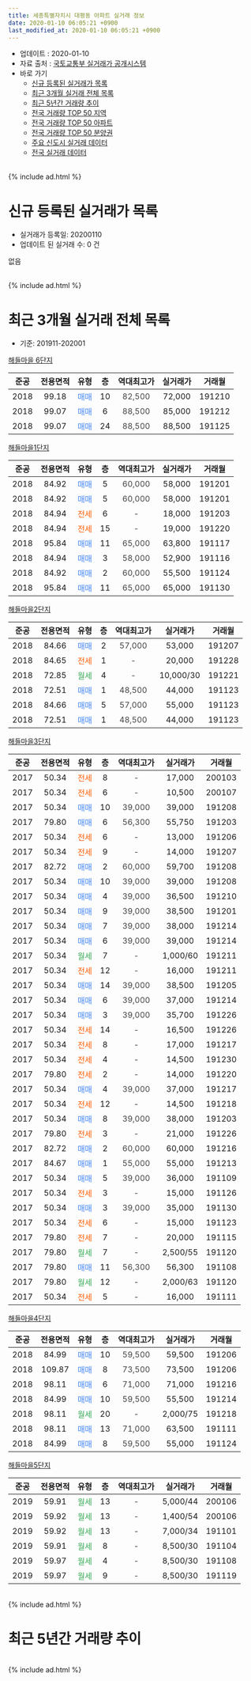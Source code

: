 ```yaml
---
title: 세종특별자치시 대평동 아파트 실거래 정보
date: 2020-01-10 06:05:21 +0900
last_modified_at: 2020-01-10 06:05:21 +0900
---
```


* 업데이트 : 2020-01-10
* 자료 출처 : [국토교통부 실거래가 공개시스템](http://rt.molit.go.kr)
* 바로 가기
    * [신규 등록된 실거래가 목록](#신규-등록된-실거래가-목록)
    * [최근 3개월 실거래 전체 목록](#최근-3개월-실거래-전체-목록)
    * [최근 5년간 거래량 추이](#최근-5년간-거래량-추이)
    * [전국 거래량 TOP 50 지역](https://inasie.github.io/apt-trade-info/최근-3개월-전국에서-가장-거래가-많이-발생한-지역)
    * [전국 거래량 TOP 50 아파트](https://inasie.github.io/apt-trade-info/최근-3개월-전국에서-가장-거래가-많이-발생한-아파트)
    * [전국 거래량 TOP 50 분양권](https://inasie.github.io/apt-trade-info/최근-3개월-전국에서-가장-거래가-많이-발생한-분양권)
    * [주요 신도시 실거래 데이터](https://inasie.github.io/apt-trade-info/주요-신도시)
    * [전국 실거래 데이터](https://inasie.github.io/apt-trade-info/전국)
<br>
{% include ad.html %}
<br>

# 신규 등록된 실거래가 목록
* 실거래가 등록일: 20200110
* 업데이트 된 실거래 수: 0 건

없음

<br>
{% include ad.html %}
<br>

# 최근 3개월 실거래 전체 목록
* 기준: 201911-202001


[해들마을 6단지](https://search.naver.com/search.naver?query=%EC%84%B8%EC%A2%85%ED%8A%B9%EB%B3%84%EC%9E%90%EC%B9%98%EC%8B%9C+%EB%8C%80%ED%8F%89%EB%8F%99+%ED%95%B4%EB%93%A4%EB%A7%88%EC%9D%84+6%EB%8B%A8%EC%A7%80)

|준공|전용면적|유형|층|역대최고가|실거래가|거래월|
|:---:|:---:|:---:|:---:|:---:|:---:|:---:|
|2018|99.18|<span style="color:#4285f3">매매</span>|10|<span style="color:#444444">82,500</span>|72,000|191210|
|2018|99.07|<span style="color:#4285f3">매매</span>|6|<span style="color:#444444">88,500</span>|85,000|191212|
|2018|99.07|<span style="color:#4285f3">매매</span>|24|<span style="color:#444444">88,500</span>|88,500|191125|

[해들마을1단지](https://search.naver.com/search.naver?query=%EC%84%B8%EC%A2%85%ED%8A%B9%EB%B3%84%EC%9E%90%EC%B9%98%EC%8B%9C+%EB%8C%80%ED%8F%89%EB%8F%99+%ED%95%B4%EB%93%A4%EB%A7%88%EC%9D%841%EB%8B%A8%EC%A7%80)

|준공|전용면적|유형|층|역대최고가|실거래가|거래월|
|:---:|:---:|:---:|:---:|:---:|:---:|:---:|
|2018|84.92|<span style="color:#4285f3">매매</span>|5|<span style="color:#444444">60,000</span>|58,000|191201|
|2018|84.92|<span style="color:#4285f3">매매</span>|5|<span style="color:#444444">60,000</span>|58,000|191201|
|2018|84.94|<span style="color:#ff5a00">전세</span>|6|<span style="color:#444444">-</span>|18,000|191203|
|2018|84.94|<span style="color:#ff5a00">전세</span>|15|<span style="color:#444444">-</span>|19,000|191220|
|2018|95.84|<span style="color:#4285f3">매매</span>|11|<span style="color:#444444">65,000</span>|63,800|191117|
|2018|84.94|<span style="color:#4285f3">매매</span>|3|<span style="color:#444444">58,000</span>|52,900|191116|
|2018|84.92|<span style="color:#4285f3">매매</span>|2|<span style="color:#444444">60,000</span>|55,500|191124|
|2018|95.84|<span style="color:#4285f3">매매</span>|11|<span style="color:#444444">65,000</span>|65,000|191130|

[해들마을2단지](https://search.naver.com/search.naver?query=%EC%84%B8%EC%A2%85%ED%8A%B9%EB%B3%84%EC%9E%90%EC%B9%98%EC%8B%9C+%EB%8C%80%ED%8F%89%EB%8F%99+%ED%95%B4%EB%93%A4%EB%A7%88%EC%9D%842%EB%8B%A8%EC%A7%80)

|준공|전용면적|유형|층|역대최고가|실거래가|거래월|
|:---:|:---:|:---:|:---:|:---:|:---:|:---:|
|2018|84.66|<span style="color:#4285f3">매매</span>|2|<span style="color:#444444">57,000</span>|53,000|191207|
|2018|84.65|<span style="color:#ff5a00">전세</span>|1|<span style="color:#444444">-</span>|20,000|191228|
|2018|72.85|<span style="color:#34a853">월세</span>|4|<span style="color:#444444">-</span>|10,000/30|191221|
|2018|72.51|<span style="color:#4285f3">매매</span>|1|<span style="color:#444444">48,500</span>|44,000|191123|
|2018|84.66|<span style="color:#4285f3">매매</span>|5|<span style="color:#444444">57,000</span>|55,000|191123|
|2018|72.51|<span style="color:#4285f3">매매</span>|1|<span style="color:#444444">48,500</span>|44,000|191123|

[해들마을3단지](https://search.naver.com/search.naver?query=%EC%84%B8%EC%A2%85%ED%8A%B9%EB%B3%84%EC%9E%90%EC%B9%98%EC%8B%9C+%EB%8C%80%ED%8F%89%EB%8F%99+%ED%95%B4%EB%93%A4%EB%A7%88%EC%9D%843%EB%8B%A8%EC%A7%80)

|준공|전용면적|유형|층|역대최고가|실거래가|거래월|
|:---:|:---:|:---:|:---:|:---:|:---:|:---:|
|2017|50.34|<span style="color:#ff5a00">전세</span>|8|<span style="color:#444444">-</span>|17,000|200103|
|2017|50.34|<span style="color:#ff5a00">전세</span>|6|<span style="color:#444444">-</span>|10,500|200107|
|2017|50.34|<span style="color:#4285f3">매매</span>|10|<span style="color:#444444">39,000</span>|39,000|191208|
|2017|79.80|<span style="color:#4285f3">매매</span>|6|<span style="color:#444444">56,300</span>|55,750|191203|
|2017|50.34|<span style="color:#ff5a00">전세</span>|6|<span style="color:#444444">-</span>|13,000|191206|
|2017|50.34|<span style="color:#ff5a00">전세</span>|9|<span style="color:#444444">-</span>|14,000|191207|
|2017|82.72|<span style="color:#4285f3">매매</span>|2|<span style="color:#444444">60,000</span>|59,700|191208|
|2017|50.34|<span style="color:#4285f3">매매</span>|10|<span style="color:#444444">39,000</span>|39,000|191208|
|2017|50.34|<span style="color:#4285f3">매매</span>|4|<span style="color:#444444">39,000</span>|36,500|191210|
|2017|50.34|<span style="color:#4285f3">매매</span>|9|<span style="color:#444444">39,000</span>|38,500|191201|
|2017|50.34|<span style="color:#4285f3">매매</span>|7|<span style="color:#444444">39,000</span>|38,000|191214|
|2017|50.34|<span style="color:#4285f3">매매</span>|6|<span style="color:#444444">39,000</span>|39,000|191214|
|2017|50.34|<span style="color:#34a853">월세</span>|7|<span style="color:#444444">-</span>|1,000/60|191211|
|2017|50.34|<span style="color:#ff5a00">전세</span>|12|<span style="color:#444444">-</span>|16,000|191211|
|2017|50.34|<span style="color:#4285f3">매매</span>|14|<span style="color:#444444">39,000</span>|38,500|191205|
|2017|50.34|<span style="color:#4285f3">매매</span>|6|<span style="color:#444444">39,000</span>|37,000|191214|
|2017|50.34|<span style="color:#4285f3">매매</span>|3|<span style="color:#444444">39,000</span>|35,700|191226|
|2017|50.34|<span style="color:#ff5a00">전세</span>|14|<span style="color:#444444">-</span>|16,500|191226|
|2017|50.34|<span style="color:#ff5a00">전세</span>|8|<span style="color:#444444">-</span>|17,000|191217|
|2017|50.34|<span style="color:#ff5a00">전세</span>|4|<span style="color:#444444">-</span>|14,500|191230|
|2017|79.80|<span style="color:#ff5a00">전세</span>|2|<span style="color:#444444">-</span>|14,000|191220|
|2017|50.34|<span style="color:#4285f3">매매</span>|4|<span style="color:#444444">39,000</span>|37,000|191217|
|2017|50.34|<span style="color:#ff5a00">전세</span>|12|<span style="color:#444444">-</span>|14,500|191218|
|2017|50.34|<span style="color:#4285f3">매매</span>|8|<span style="color:#444444">39,000</span>|38,000|191203|
|2017|79.80|<span style="color:#ff5a00">전세</span>|3|<span style="color:#444444">-</span>|21,000|191226|
|2017|82.72|<span style="color:#4285f3">매매</span>|2|<span style="color:#444444">60,000</span>|60,000|191216|
|2017|84.67|<span style="color:#4285f3">매매</span>|1|<span style="color:#444444">55,000</span>|55,000|191213|
|2017|50.34|<span style="color:#4285f3">매매</span>|5|<span style="color:#444444">39,000</span>|36,000|191109|
|2017|50.34|<span style="color:#ff5a00">전세</span>|3|<span style="color:#444444">-</span>|15,000|191126|
|2017|50.34|<span style="color:#4285f3">매매</span>|3|<span style="color:#444444">39,000</span>|35,000|191130|
|2017|50.34|<span style="color:#ff5a00">전세</span>|6|<span style="color:#444444">-</span>|15,000|191123|
|2017|79.80|<span style="color:#ff5a00">전세</span>|7|<span style="color:#444444">-</span>|20,000|191115|
|2017|79.80|<span style="color:#34a853">월세</span>|7|<span style="color:#444444">-</span>|2,500/55|191120|
|2017|79.80|<span style="color:#4285f3">매매</span>|11|<span style="color:#444444">56,300</span>|56,300|191108|
|2017|79.80|<span style="color:#34a853">월세</span>|12|<span style="color:#444444">-</span>|2,000/63|191120|
|2017|50.34|<span style="color:#ff5a00">전세</span>|5|<span style="color:#444444">-</span>|16,000|191111|


<script async src="//pagead2.googlesyndication.com/pagead/js/adsbygoogle.js"></script>
<!-- 기본 -->
<ins class="adsbygoogle"
     style="display:block"
     data-ad-client="ca-pub-2446590836940007"
     data-ad-slot="1659523306"
     data-ad-format="auto"
     data-full-width-responsive="true"></ins>
<script>
(adsbygoogle = window.adsbygoogle || []).push({});
</script>


[해들마을4단지](https://search.naver.com/search.naver?query=%EC%84%B8%EC%A2%85%ED%8A%B9%EB%B3%84%EC%9E%90%EC%B9%98%EC%8B%9C+%EB%8C%80%ED%8F%89%EB%8F%99+%ED%95%B4%EB%93%A4%EB%A7%88%EC%9D%844%EB%8B%A8%EC%A7%80)

|준공|전용면적|유형|층|역대최고가|실거래가|거래월|
|:---:|:---:|:---:|:---:|:---:|:---:|:---:|
|2018|84.99|<span style="color:#4285f3">매매</span>|10|<span style="color:#444444">59,500</span>|59,500|191206|
|2018|109.87|<span style="color:#4285f3">매매</span>|8|<span style="color:#444444">73,500</span>|73,500|191206|
|2018|98.11|<span style="color:#4285f3">매매</span>|6|<span style="color:#444444">71,000</span>|71,000|191216|
|2018|84.99|<span style="color:#4285f3">매매</span>|10|<span style="color:#444444">59,500</span>|55,500|191214|
|2018|98.11|<span style="color:#34a853">월세</span>|20|<span style="color:#444444">-</span>|2,000/75|191218|
|2018|98.11|<span style="color:#4285f3">매매</span>|13|<span style="color:#444444">71,000</span>|63,500|191111|
|2018|84.99|<span style="color:#4285f3">매매</span>|8|<span style="color:#444444">59,500</span>|55,000|191124|

[해들마을5단지](https://search.naver.com/search.naver?query=%EC%84%B8%EC%A2%85%ED%8A%B9%EB%B3%84%EC%9E%90%EC%B9%98%EC%8B%9C+%EB%8C%80%ED%8F%89%EB%8F%99+%ED%95%B4%EB%93%A4%EB%A7%88%EC%9D%845%EB%8B%A8%EC%A7%80)

|준공|전용면적|유형|층|역대최고가|실거래가|거래월|
|:---:|:---:|:---:|:---:|:---:|:---:|:---:|
|2019|59.91|<span style="color:#34a853">월세</span>|13|<span style="color:#444444">-</span>|5,000/44|200106|
|2019|59.92|<span style="color:#34a853">월세</span>|13|<span style="color:#444444">-</span>|1,400/54|200106|
|2019|59.92|<span style="color:#34a853">월세</span>|13|<span style="color:#444444">-</span>|7,000/34|191101|
|2019|59.91|<span style="color:#34a853">월세</span>|8|<span style="color:#444444">-</span>|8,500/30|191104|
|2019|59.97|<span style="color:#34a853">월세</span>|4|<span style="color:#444444">-</span>|8,500/30|191108|
|2019|59.97|<span style="color:#34a853">월세</span>|9|<span style="color:#444444">-</span>|8,500/30|191119|


<br>
{% include ad.html %}
<br>

# 최근 5년간 거래량 추이


<div style="width:100%;">
    <canvas id="deal_progress" height="200"></canvas>
</div>

<script>
new Chart(document.getElementById("deal_progress"), {
    type: 'line',
    data: {
        labels: ['201501','201502','201503','201504','201505','201506','201507','201508','201509','201510','201511','201512','201601','201602','201603','201604','201605','201606','201607','201608','201609','201610','201611','201612','201701','201702','201703','201704','201705','201706','201707','201708','201709','201710','201711','201712','201801','201802','201803','201804','201805','201806','201807','201808','201809','201810','201811','201812','201901','201902','201903','201904','201905','201906','201907','201908','201909','201910','201911','201912','202001'],
        datasets: [{
            label: '매매',
            pointRadius: 1,
            data: [0, 0, 0, 0, 0, 0, 0, 0, 0, 0, 0, 0, 0, 0, 0, 0, 0, 0, 0, 0, 0, 0, 0, 0, 0, 0, 0, 0, 0, 0, 0, 0, 0, 0, 0, 0, 4, 5, 8, 5, 4, 3, 2, 3, 3, 6, 8, 5, 4, 1, 0, 3, 0, 1, 4, 5, 6, 4, 13, 24, 0],
            borderColor: "rgba(255, 201, 14, 1)",
            backgroundColor: "rgba(255, 201, 14, 0.5)",
            fill: false,
            lineTension: 0
        },{
            label: '전월세',
            pointRadius: 1,
            data: [0, 0, 0, 0, 0, 0, 0, 0, 0, 0, 0, 0, 0, 0, 0, 0, 0, 0, 0, 0, 0, 0, 0, 0, 0, 0, 0, 0, 0, 0, 0, 0, 0, 2, 10, 39, 48, 17, 13, 2, 16, 21, 39, 32, 1, 1, 1, 0, 2, 0, 2, 4, 0, 0, 0, 2, 14, 10, 10, 15, 4],
            borderColor: "rgba(0, 141, 185, 1)",
            backgroundColor: "rgba(0, 141, 185, 0.5)",
            fill: false,
            lineTension: 0
        }
        ]
    },
    options: {
        responsive: true,
        title: {
            display: false
        },
        tooltips: {
            mode: 'index',
            intersect: false
        },
        hover: {
            mode: 'nearest',
            intersect: true
        },
        scales: {
            xAxes: [{
                display: true,
                scaleLabel: {
                    display: true,
                    labelString: '년/월'
                }
            }],
            yAxes: [{
                display: true,
                ticks: {
                    suggestedMin: 0,
                },
                scaleLabel: {
                    display: true,
                    labelString: '실거래 수'
                }
            }]
        }
    }
});

</script>


<br>
{% include ad.html %}
<br>

